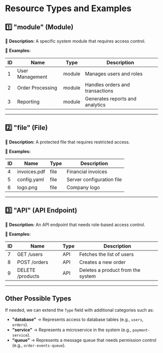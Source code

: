 # Resource Types and Examples

## **1️⃣ "module" (Module)**

📌 **Description:** A specific system module that requires access control.

🔹 **Examples:**

| ID | Name             | Type   | Description                     |
|----|------------------|--------|---------------------------------|
| 1  | User Management  | module | Manages users and roles         |
| 2  | Order Processing | module | Handles orders and transactions |
| 3  | Reporting        | module | Generates reports and analytics |

---

## **2️⃣ "file" (File)**

📌 **Description:** A protected file that requires restricted access.

🔹 **Examples:**

| ID | Name         | Type | Description               |
|----|--------------|------|---------------------------|
| 4  | invoices.pdf | file | Financial invoices        |
| 5  | config.yaml  | file | Server configuration file |
| 6  | logo.png     | file | Company logo              |

---

## **3️⃣ "API" (API Endpoint)**

📌 **Description:** An API endpoint that needs role-based access control.

🔹 **Examples:**

| ID | Name             | Type | Description                       |
|----|------------------|------|-----------------------------------|
| 7  | GET /users       | API  | Fetches the list of users         |
| 8  | POST /orders     | API  | Creates a new order               |
| 9  | DELETE /products | API  | Deletes a product from the system |

---

## **Other Possible Types**

If needed, we can extend the `Type` field with additional categories such as:

- **"database"** → Represents access to database tables (e.g., `users`, `orders`).
- **"service"** → Represents a microservice in the system (e.g., `payment-service`).
- **"queue"** → Represents a message queue that needs permission control (e.g., `order-events-queue`).

